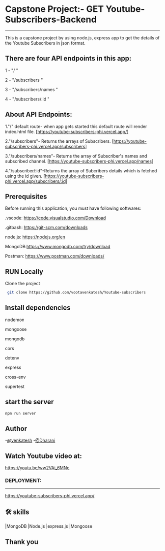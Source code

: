 # Capstone Project:- GET Youtube-Subscribers-Backend
-----------------------
This is a capstone project by using node.js, express app to get the details of the Youtube Subscribers in json format.

## There are four API endpoints in this app:

1 - "/ "

2 - "/subscribers "

3 - "/subscribers/names "

4 - "/subscribers/:id "


## About API Endpoints:


1."/" default route- when app gets started this default route will render index.html file.
[https://youtube-subscribers-phi.vercel.app/]

2."/subscribers"- Returns the arrays of Subscribers.
[https://youtube-subscribers-phi.vercel.app/subscribers]

3."/subscribers/names"- Returns the array of Subscriber's names and subscribed channel.
[https://youtube-subscribers-phi.vercel.app/names]

4."/subscriber/:id"-Returns the array of Subcribers details which is fetched using the id given.
[https://youtube-subscribers-phi.vercel.app/subscribers/:id]


## Prerequisites
Before running this application, you must have following softwares:

.vscode: https://code.visualstudio.com/Download

.gitbash: https://git-scm.com/downloads

node.js: https://nodejs.org/en

MongoDB:https://www.mongodb.com/try/download

Postman: https://www.postman.com/downloads/

## RUN Locally

Clone the project
```bash
 git clone https://github.com/vootavenkatesh/Youtube-subscribers
 ```

## Install dependencies

nodemon

mongoose

mongodb

cors

dotenv

express

cross-env

supertest

## start the server
```bash
npm run server
```
## Author
-[@venkatesh](https://github.com/vootavenkatesh)
-[@Dharani](https://github.com/DHARANISOMANATH)

## Watch Youtube video at:

https://youtu.be/ww2VAi_6MNc

### DEPLOYMENT:
-------

https://youtube-subscribers-phi.vercel.app/

## 🛠 skills
|MongoDB |Node.js |express.js |Mongoose

## Thank you
